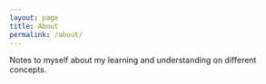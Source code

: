 ```yaml
---
layout: page
title: About
permalink: /about/
---
```


Notes to myself about my learning and understanding on different concepts.
